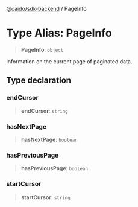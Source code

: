 [@caido/sdk-backend](../index.md) / PageInfo

# Type Alias: PageInfo

> **PageInfo**: `object`

Information on the current page of paginated data.

## Type declaration

### endCursor

> **endCursor**: `string`

### hasNextPage

> **hasNextPage**: `boolean`

### hasPreviousPage

> **hasPreviousPage**: `boolean`

### startCursor

> **startCursor**: `string`
